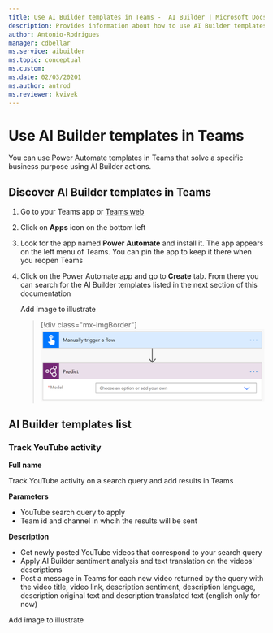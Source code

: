 ```yaml
---
title: Use AI Builder templates in Teams -  AI Builder | Microsoft Docs
description: Provides information about how to use AI Builder templates in Teams
author: Antonio-Rodrigues
manager: cdbellar
ms.service: aibuilder
ms.topic: conceptual
ms.custom: 
ms.date: 02/03/20201
ms.author: antrod
ms.reviewer: kvivek
---
```


# Use AI Builder templates in Teams


You can use Power Automate templates in Teams that solve a specific business purpose using AI Builder actions.

## Discover AI Builder templates in Teams

1. Go to your Teams app or [Teams web](https://teams.microsoft.com)
1. Click on **Apps** icon on the bottom left
1. Look for the app named **Power Automate** and install it. The app appears on the left menu of Teams. You can pin the app to keep it there when you reopen Teams
1. Click on the Power Automate app and go to **Create** tab. From there you can search for the AI Builder templates listed in the next section of this documentation
    
    Add image to illustrate
    > [!div class="mx-imgBorder"]
    > ![Predict action](media/predict-action.png "Predict action")

## AI Builder templates list

### Track YouTube activity

**Full name**

Track YouTube activity on a search query and add results in Teams

**Parameters**
- YouTube search query to apply
- Team id and channel in whcih the results will be sent

**Description**
- Get newly posted YouTube videos that correspond to your search query
- Apply AI Builder sentiment analysis and text translation on the videos' descriptions
- Post a message in Teams for each new video returned by the query with the video title, video link, description sentiment, description language, description original text and description translated text (english only for now)

Add image to illustrate

